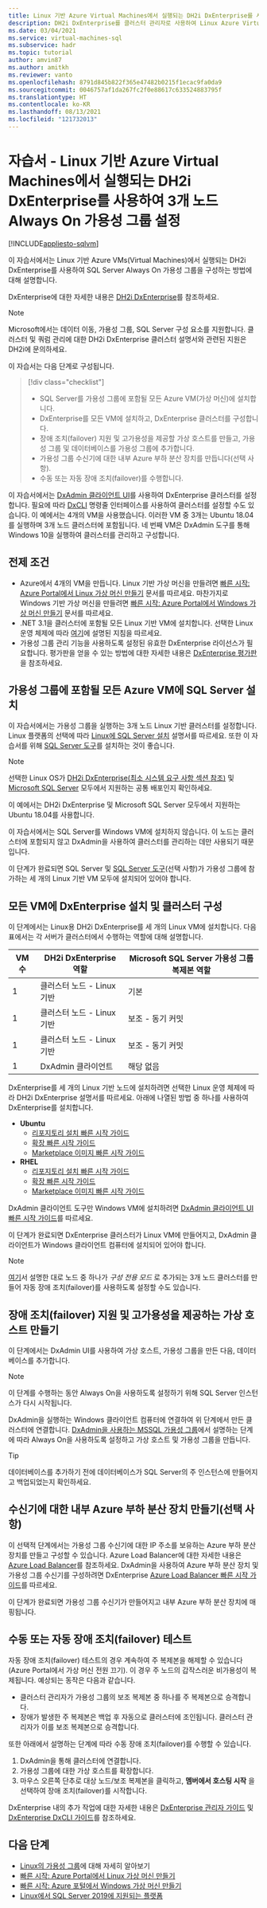 ```yaml
---
title: Linux 기반 Azure Virtual Machines에서 실행되는 DH2i DxEnterprise를 사용하여 Always On 가용성 그룹 설정
description: DH2i DxEnterprise를 클러스터 관리자로 사용하여 Linux Azure Virtual Machines의 SQL Server에서 가용성 그룹을 통해 고가용성을 달성합니다.
ms.date: 03/04/2021
ms.service: virtual-machines-sql
ms.subservice: hadr
ms.topic: tutorial
author: amvin87
ms.author: amitkh
ms.reviewer: vanto
ms.openlocfilehash: 8791d845b822f365e47482b0215f1ecac9fa0da9
ms.sourcegitcommit: 0046757af1da267fc2f0e88617c633524883795f
ms.translationtype: HT
ms.contentlocale: ko-KR
ms.lasthandoff: 08/13/2021
ms.locfileid: "121732013"
---
```

# <a name="tutorial---setup-a-three-node-always-on-availability-group-with-dh2i-dxenterprise-running-on-linux-based-azure-virtual-machines"></a>자습서 - Linux 기반 Azure Virtual Machines에서 실행되는 DH2i DxEnterprise를 사용하여 3개 노드 Always On 가용성 그룹 설정

[!INCLUDE[appliesto-sqlvm](../../includes/appliesto-sqlvm.md)]

이 자습서에서는 Linux 기반 Azure VMs(Virtual Machines)에서 실행되는 DH2i DxEnterprise를 사용하여 SQL Server Always On 가용성 그룹을 구성하는 방법에 대해 설명합니다. 

DxEnterprise에 대한 자세한 내용은 [DH2i DxEnterprise](https://dh2i.com/dxenterprise-availability-groups/)를 참조하세요.

> [!NOTE]
> Microsoft에서는 데이터 이동, 가용성 그룹, SQL Server 구성 요소를 지원합니다. 클러스터 및 쿼럼 관리에 대한 DH2i DxEnterprise 클러스터 설명서와 관련된 지원은 DH2i에 문의하세요.
 

이 자습서는 다음 단계로 구성됩니다.

> [!div class="checklist"]
> * SQL Server를 가용성 그룹에 포함될 모든 Azure VM(가상 머신)에 설치합니다.
> * DxEnterprise를 모든 VM에 설치하고, DxEnterprise 클러스터를 구성합니다.
> * 장애 조치(failover) 지원 및 고가용성을 제공할 가상 호스트를 만들고, 가용성 그룹 및 데이터베이스를 가용성 그룹에 추가합니다.
> * 가용성 그룹 수신기에 대한 내부 Azure 부하 분산 장치를 만듭니다(선택 사항).
> * 수동 또는 자동 장애 조치(failover)를 수행합니다.

이 자습서에서는 [DxAdmin 클라이언트 UI](https://dh2i.com/docs/20-0/dxenterprise/dh2i-dxenterprise-20-0-software-dxadmin-client-ui-quick-start-guide/)를 사용하여 DxEnterprise 클러스터를 설정합니다. 필요에 따라 [DxCLI](https://dh2i.com/docs/20-0/dxenterprise/dh2i-dxenterprise-20-software-dxcli-guide/) 명령줄 인터페이스를 사용하여 클러스터를 설정할 수도 있습니다. 이 예에서는 4개의 VM을 사용했습니다. 이러한 VM 중 3개는 Ubuntu 18.04를 실행하며 3개 노드 클러스터에 포함됩니다. 네 번째 VM은 DxAdmin 도구를 통해 Windows 10을 실행하여 클러스터를 관리하고 구성합니다.

## <a name="prerequisites"></a>전제 조건

- Azure에서 4개의 VM을 만듭니다. Linux 기반 가상 머신을 만들려면 [빠른 시작: Azure Portal에서 Linux 가상 머신 만들기](../../../virtual-machines/linux/quick-create-portal.md) 문서를 따르세요. 마찬가지로 Windows 기반 가상 머신을 만들려면 [빠른 시작: Azure Portal에서 Windows 가상 머신 만들기](../../../virtual-machines/windows/quick-create-portal.md) 문서를 따르세요.
- .NET 3.1을 클러스터에 포함될 모든 Linux 기반 VM에 설치합니다. 선택한 Linux 운영 체제에 따라 [여기](/dotnet/core/install/linux)에 설명된 지침을 따르세요.
- 가용성 그룹 관리 기능을 사용하도록 설정된 유효한 DxEnterprise 라이선스가 필요합니다. 평가판을 얻을 수 있는 방법에 대한 자세한 내용은 [DxEnterprise 평가판](https://dh2i.com/trial/)을 참조하세요.

## <a name="install-sql-server-on-all-the-azure-vms-that-will-be-part-of-the-availability-group"></a>가용성 그룹에 포함될 모든 Azure VM에 SQL Server 설치

이 자습서에서는 가용성 그룹을 실행하는 3개 노드 Linux 기반 클러스터를 설정합니다. Linux 플랫폼의 선택에 따라 [Linux에 SQL Server 설치](/sql/linux/sql-server-linux-overview#install) 설명서를 따르세요. 또한 이 자습서를 위해 [SQL Server 도구](/sql/linux/sql-server-linux-setup-tools)를 설치하는 것이 좋습니다.
 
> [!NOTE]
> 선택한 Linux OS가 [DH2i DxEnterprise(최소 시스템 요구 사항 섹션 참조)](https://dh2i.com/wp-content/uploads/DxEnterprise-v20-Admin-Guide.pdf) 및 [Microsoft SQL Server](/sql/linux/sql-server-linux-release-notes-2019#supported-platforms) 모두에서 지원하는 공통 배포인지 확인하세요.
>
> 이 예에서는 DH2i DxEnterprise 및 Microsoft SQL Server 모두에서 지원하는 Ubuntu 18.04를 사용합니다.

이 자습서에서는 SQL Server를 Windows VM에 설치하지 않습니다. 이 노드는 클러스터에 포함되지 않고 DxAdmin을 사용하여 클러스터를 관리하는 데만 사용되기 때문입니다.

이 단계가 완료되면 SQL Server 및 [SQL Server 도구](/sql/linux/sql-server-linux-setup-tools)(선택 사항)가 가용성 그룹에 참가하는 세 개의 Linux 기반 VM 모두에 설치되어 있어야 합니다.
 
## <a name="install-dxenterprise-on-all-the-vms-and-configure-the-cluster"></a>모든 VM에 DxEnterprise 설치 및 클러스터 구성

이 단계에서는 Linux용 DH2i DxEnterprise를 세 개의 Linux VM에 설치합니다. 다음 표에서는 각 서버가 클러스터에서 수행하는 역할에 대해 설명합니다.

| VM 수 | DH2i DxEnterprise 역할 | Microsoft SQL Server 가용성 그룹 복제본 역할 |
|--|--|--|
| 1 | 클러스터 노드 - Linux 기반 | 기본 |
| 1 | 클러스터 노드 - Linux 기반 | 보조 - 동기 커밋 |
| 1 | 클러스터 노드 - Linux 기반 | 보조 - 동기 커밋 |
| 1 | DxAdmin 클라이언트 | 해당 없음 |


DxEnterprise를 세 개의 Linux 기반 노드에 설치하려면 선택한 Linux 운영 체제에 따라 DH2i DxEnterprise 설명서를 따르세요. 아래에 나열된 방법 중 하나를 사용하여 DxEnterprise를 설치합니다.

- **Ubuntu**
    - [리포지토리 설치 빠른 시작 가이드](https://dh2i.com/docs/20-0/dxenterprise/dh2i-dxenterprise-20-0-software-ubuntu-installation-quick-start-guide/)
    - [확장 빠른 시작 가이드](https://dh2i.com/docs/20-0/dxenterprise/dh2i-dxenterprise-20-0-software-azure-extension-quick-start-guide/)
    - [Marketplace 이미지 빠른 시작 가이드](https://dh2i.com/docs/20-0/dxenterprise/dh2i-dxenterprise-20-0-software-azure-marketplace-image-for-linux-quick-start-guide/)
- **RHEL**
    - [리포지토리 설치 빠른 시작 가이드](https://dh2i.com/docs/20-0/dxenterprise/dh2i-dxenterprise-20-0-software-rhel-centos-installation-quick-start-guide/)
    - [확장 빠른 시작 가이드](https://dh2i.com/docs/20-0/dxenterprise/dh2i-dxenterprise-20-0-software-azure-extension-quick-start-guide/)
    - [Marketplace 이미지 빠른 시작 가이드](https://dh2i.com/docs/20-0/dxenterprise/dh2i-dxenterprise-20-0-software-azure-marketplace-image-for-linux-quick-start-guide/)

DxAdmin 클라이언트 도구만 Windows VM에 설치하려면 [DxAdmin 클라이언트 UI 빠른 시작 가이드](https://dh2i.com/docs/20-0/dxenterprise/dh2i-dxenterprise-20-0-software-dxadmin-client-ui-quick-start-guide/)를 따르세요.

이 단계가 완료되면 DxEnterprise 클러스터가 Linux VM에 만들어지고, DxAdmin 클라이언트가 Windows 클라이언트 컴퓨터에 설치되어 있어야 합니다. 

> [!NOTE]
> [여기](/sql/database-engine/availability-groups/windows/availability-modes-always-on-availability-groups#SupportedAvModes)서 설명한 대로 노드 중 하나가 *구성 전용 모드* 로 추가되는 3개 노드 클러스터를 만들어 자동 장애 조치(failover)를 사용하도록 설정할 수도 있습니다. 

## <a name="create-the-virtual-hosts-to-provide-failover-support-and-high-availability"></a>장애 조치(failover) 지원 및 고가용성을 제공하는 가상 호스트 만들기

이 단계에서는 DxAdmin UI를 사용하여 가상 호스트, 가용성 그룹을 만든 다음, 데이터베이스를 추가합니다.   

> [!NOTE]
> 이 단계를 수행하는 동안 Always On을 사용하도록 설정하기 위해 SQL Server 인스턴스가 다시 시작됩니다. 

DxAdmin을 실행하는 Windows 클라이언트 컴퓨터에 연결하여 위 단계에서 만든 클러스터에 연결합니다. [DxAdmin을 사용하는 MSSQL 가용성 그룹](https://dh2i.com/docs/20-0/dxenterprise/dh2i-dxenterprise-20-0-software-mssql-availability-groups-with-dxadmin-quick-start-guide/)에서 설명하는 단계에 따라 Always On을 사용하도록 설정하고 가상 호스트 및 가용성 그룹을 만듭니다. 

> [!TIP]
> 데이터베이스를 추가하기 전에 데이터베이스가 SQL Server의 주 인스턴스에 만들어지고 백업되었는지 확인하세요.  

## <a name="create-the-internal-azure-load-balancer-for-listener-optional"></a>수신기에 대한 내부 Azure 부하 분산 장치 만들기(선택 사항)

이 선택적 단계에서는 가용성 그룹 수신기에 대한 IP 주소를 보유하는 Azure 부하 분산 장치를 만들고 구성할 수 있습니다. Azure Load Balancer에 대한 자세한 내용은 [Azure Load Balancer](../../../load-balancer/load-balancer-overview.md)를 참조하세요. DxAdmin을 사용하여 Azure 부하 분산 장치 및 가용성 그룹 수신기를 구성하려면 DxEnterprise [Azure Load Balancer 빠른 시작 가이드](https://dh2i.com/docs/20-0/dxenterprise/dh2i-dxenterprise-20-0-software-azure-load-balancer-quick-start-guide/)를 따르세요.

이 단계가 완료되면 가용성 그룹 수신기가 만들어지고 내부 Azure 부하 분산 장치에 매핑됩니다.

## <a name="test-manual-or-automatic-failover"></a>수동 또는 자동 장애 조치(failover) 테스트

자동 장애 조치(failover) 테스트의 경우 계속하여 주 복제본을 해제할 수 있습니다(Azure Portal에서 가상 머신 전원 끄기). 이 경우 주 노드의 갑작스러운 비가용성이 복제됩니다. 예상되는 동작은 다음과 같습니다.
- 클러스터 관리자가 가용성 그룹의 보조 복제본 중 하나를 주 복제본으로 승격합니다.
- 장애가 발생한 주 복제본은 백업 후 자동으로 클러스터에 조인됩니다. 클러스터 관리자가 이를 보조 복제본으로 승격합니다.

 
또한 아래에서 설명하는 단계에 따라 수동 장애 조치(failover)를 수행할 수 있습니다.

1. DxAdmin을 통해 클러스터에 연결합니다.   
1. 가용성 그룹에 대한 가상 호스트를 확장합니다.
1. 마우스 오른쪽 단추로 대상 노드/보조 복제본을 클릭하고, **멤버에서 호스팅 시작** 을 선택하여 장애 조치(failover)를 시작합니다. 

DxEnterprise 내의 추가 작업에 대한 자세한 내용은 [DxEnterprise 관리자 가이드](https://dh2i.com/wp-content/uploads/DxEnterprise-v20-Admin-Guide.pdf) 및 [DxEnterprise DxCLI 가이드](https://dh2i.com/docs/20-0/dxenterprise/dh2i-dxenterprise-20-software-dxcli-guide/)를 참조하세요.

## <a name="next-steps"></a>다음 단계

- [Linux의 가용성 그룹](/sql/linux/sql-server-linux-availability-group-overview)에 대해 자세히 알아보기
- [빠른 시작: Azure Portal에서 Linux 가상 머신 만들기](../../../virtual-machines/linux/quick-create-portal.md)
- [빠른 시작: Azure 포털에서 Windows 가상 머신 만들기](../../../virtual-machines/windows/quick-create-portal.md)
- [Linux에서 SQL Server 2019에 지원되는 플랫폼](/sql/linux/sql-server-linux-release-notes-2019#supported-platforms)